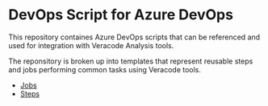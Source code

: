 # DevOps Script for Azure DevOps

This repository containes Azure DevOps scripts that can be referenced and used for integration with Veracode Analysis tools.

The reponsitory is broken up into templates that represent reusable steps and jobs performing common tasks using Veracode tools.

 - [Jobs](./jobs/)
 - [Steps](./steps/)




